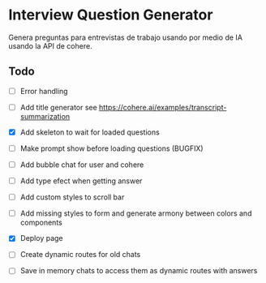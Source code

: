 # Interview Question Generator

Genera preguntas para entrevistas de trabajo usando por medio de IA usando la API de cohere.

## Todo
- [ ] Error handling
- [ ] Add title generator see https://cohere.ai/examples/transcript-summarization
- [x] Add skeleton to wait for loaded questions
- [ ] Make prompt show before loading questions (BUGFIX)
- [ ] Add bubble chat for user and cohere
- [ ] Add type efect when getting answer
- [ ] Add custom styles to scroll bar
- [ ] Add missing styles to form and generate armony between colors and components
- [x] Deploy page
- [ ] Create dynamic routes for old chats
- [ ] Save in memory chats to access them as dynamic routes with answers
 
